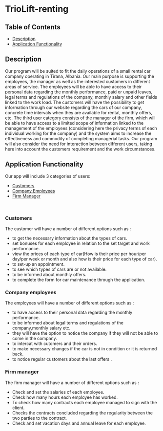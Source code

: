 # TrioLift-renting

## Table of Contents
* [Description](#description)
* [Application Functionality](#application-functionality)

## Description
Our program will be suited to fit the daily operations of a small rental car company operating in Tirana, Albania. Our main purpose is supporting the employees, the manager as well as the interested customers in different areas of service. The employees will be able to have access to their personal data regarding the monthly performance, paid or unpaid leaves, legal terms and regulations of the company, monthly salary and other fields linked to the work load. The customers will have the possibility to get information through our website regarding the cars of our company, concrete time intervals when they are available for rental, monthly offers, etc. The third user category consists of the manager of the firm, which will be able to have access to a limited scope of information linked to the management of the employees (considering here the privacy terms of each individual working for the company) and the system aims to increase the effectiveness and commodity of completing managerial tasks. Our program will also consider the need for interaction between different users, taking here into account the customers requirement and the work circumstances.


## Application Functionality
Our app will include 3 categories of users:
* [Customers](#Customers)
* [Company Employees](#Company-Employees)
* [Firm Manager](#Firm-Manager)
<br>

### Customers
The customer will have a number of  different options  such as :
* to get the necessary information about the types of cars. 
* set bonuses for each employee in relation to the set target and work performance.
* view the prices of each type of car(How is their price per hour/per day/per week or month and also how is their price for each type of car).
* to set-up an appointment. 
* to see which types of  cars are or not available. 
* to be informed about monthly offers. 
* to complete the form for car maintenance through the application.




### Company employees
The employees will have a number  of different options such as :
* to have access to their personal data regarding the monthly performance.
* to be informed about legal terms and regulations of the company,monthly salary etc.
* they will have the option to notice the company if they will not be able to come in the company.
* to intercat with cutomers and their orders.
* to make necessary changes if the car is not in condition or it is returned back.
* to notice regular customers about the last offers .



### Firm manager
The firm manager will have a number of  different options  such as :
* Check and set the salaries of each employee.
* Check how many hours each employee has worked.
* To check how many contracts each employee managed to sign with the client.
* Checks the contracts concluded regarding the regularity between the two parties to the contract.
* Check and set vacation days and annual leave for each employee.





